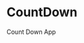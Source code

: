 # CountDown
 Count Down App
          
                            
                                                                                                                                                        
                                                                                                           
                                                                                                           
                                                                                                      
                                                                                               
                                                                      
                                              
                                         
                
            
          
   
